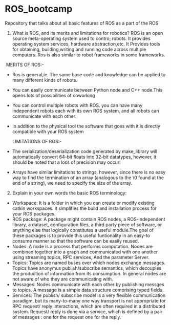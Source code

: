 # ROS_bootcamp
Repository that talks about all basic features of ROS as a part of the ROS
1. What is ROS, and its merits and limitations for robotics?
   ROS is an open source meta-operating system used to contro; robots. It provides operating system services, hardware abstraction,etc. It  Provides tools for obtaining, building,writing and running code across multiple computers. Ros is also similar to robot frameworks in some frameworks.

​         MERITS OF ROS:-

- Ros is general,ie. The same base code and knowledge can be applied to many different kinds of robots.

-  You can easily communicate between Python node and C++ node.This opens lots of possibilities of coworking

- You can control multiple robots with ROS. you can have many independent robots each with its own ROS system, and all robots can communicate with each other.

- In addition to the physical tool the software that goes with it is directly compatible with your ROS system

     LIMITATIONS OF ROS:-

- The serialization/deserialization code generated by make_library will automatically convert 64-bit floats into 32-bit datatypes, however, it should be noted that a loss of precision may occur!

- Arrays have similar limitations to strings, however, since there is no easy way to find the termination of an array (analogous to the \0 found at the end of a string), we need to specify the size of the array.

2. Explain in your own words the basic ROS terminology:

- Workspace: It is a folder in which you can create or modify existing catkin workspaces. it simplifies the build and installation process for your ROS packages.
- ROS package: A package might contain ROS nodes, a ROS-independent library, a dataset, configuration files, a third party piece of software, or anything else that logically constitutes a useful module.The goal of these packages is to provide this useful funtionality in an easy-to consume manner so that the software can be easily reused. 
- Nodes: A node is a process that performs computation. Nodes are combined together into a graph and communicated with one another using streaming topics, RPC services, And the parameter Server.
- Topics: Topics are named buses over which nodes exchange messages. Topics have anonymus publish/subscribe semantics, which decouples the production of information from its consumption. In general nodes are not aware of who they are communicating with.
- Messages: Nodes communicate with each other by publishing messges to topics. A message is a simple data structure comprising typed fields.
- Services: The publish/ subscribe model is a very flexible communication paradigm, but its many-to-many one way transport is not appropriate for RPC request/ reply interactions, which are often required in a distributed system. Request/ reply is done via a service, which is defined by a pair of messages : one for the request one for the reply.
